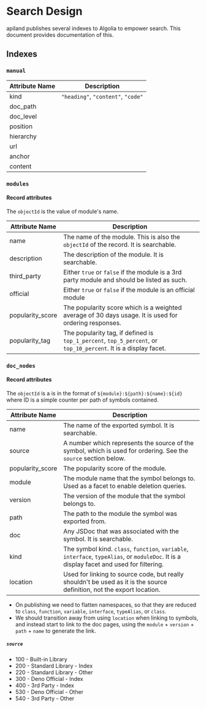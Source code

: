# Search Design

apiland publishes several indexes to Algolia to empower search. This document
provides documentation of this.

## Indexes

### `manual`

| Attribute Name | Description                        |
| -------------- | ---------------------------------- |
| kind           | `"heading"`, `"content"`, `"code"` |
| doc_path       |                                    |
| doc_level      |                                    |
| position       |                                    |
| hierarchy      |                                    |
| url            |                                    |
| anchor         |                                    |
| content        |                                    |

### `modules`

#### Record attributes

The `objectId` is the value of module's name.

| Attribute Name   | Description                                                                                                     |
| ---------------- | --------------------------------------------------------------------------------------------------------------- |
| name             | The name of the module. This is also the `objectId` of the record. It is searchable.                            |
| description      | The description of the module. It is searchable.                                                                |
| third_party      | Either `true` or `false` if the module is a 3rd party module and should be listed as such.                      |
| official         | Either `true` or `false` if the module is an official module                                                    |
| popularity_score | The popularity score which is a weighted average of 30 days usage. It is used for ordering responses.           |
| popularity_tag   | The popularity tag, if defined is `top_1_percent`, `top_5_percent`, or `top_10_percent`. It is a display facet. |

### `doc_nodes`

#### Record attributes

The `objectId` is a is in the format of `${module}:${path}:${name}:${id}` where
ID is a simple counter per path of symbols contained.

| Attribute Name   | Description                                                                                                                               |
| ---------------- | ----------------------------------------------------------------------------------------------------------------------------------------- |
| name             | The name of the exported symbol. It is searchable.                                                                                        |
| source           | A number which represents the source of the symbol, which is used for ordering. See the `source` section below.                           |
| popularity_score | The popularity score of the module.                                                                                                       |
| module           | The module name that the symbol belongs to. Used as a facet to enable deletion queries.                                                   |
| version          | The version of the module that the symbol belongs to.                                                                                     |
| path             | The path to the module the symbol was exported from.                                                                                      |
| doc              | Any JSDoc that was associated with the symbol. It is searchable.                                                                          |
| kind             | The symbol kind. `class`, `function`, `variable`, `interface`, `typeAlias`, or `moduleDoc`. It is a display facet and used for filtering. |
| location         | Used for linking to source code, but really shouldn't be used as it is the source definition, not the export location.                    |

- On publishing we need to flatten namespaces, so that they are reduced to
  `class`, `function`, `variable`, `interface`, `typeAlias`, or `class`.
- We should transition away from using `location` when linking to symbols, and
  instead start to link to the doc pages, using the `module` + `version` +
  `path` + `name` to generate the link.

##### `source`

- 100 - Built-in Library
- 200 - Standard Library - Index
- 220 - Standard Library - Other
- 300 - Deno Official - Index
- 400 - 3rd Party - Index
- 530 - Deno Official - Other
- 540 - 3rd Party - Other
